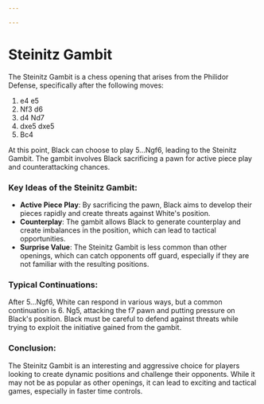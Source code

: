 ```yaml
---

---
```

# Steinitz Gambit

The Steinitz Gambit is a chess opening that arises from the Philidor Defense, specifically after the following moves:

1. e4 e5
2. Nf3 d6
3. d4 Nd7
4. dxe5 dxe5
5. Bc4

At this point, Black can choose to play 5...Ngf6, leading to the Steinitz Gambit. The gambit involves Black sacrificing a pawn for active piece play and counterattacking chances.

### Key Ideas of the Steinitz Gambit:

- **Active Piece Play**: By sacrificing the pawn, Black aims to develop their pieces rapidly and create threats against White's position.
- **Counterplay**: The gambit allows Black to generate counterplay and create imbalances in the position, which can lead to tactical opportunities.
- **Surprise Value**: The Steinitz Gambit is less common than other openings, which can catch opponents off guard, especially if they are not familiar with the resulting positions.

### Typical Continuations:

After 5...Ngf6, White can respond in various ways, but a common continuation is 6. Ng5, attacking the f7 pawn and putting pressure on Black's position. Black must be careful to defend against threats while trying to exploit the initiative gained from the gambit.

### Conclusion:

The Steinitz Gambit is an interesting and aggressive choice for players looking to create dynamic positions and challenge their opponents. While it may not be as popular as other openings, it can lead to exciting and tactical games, especially in faster time controls.